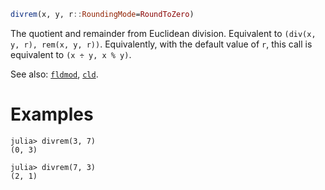 ```julia
divrem(x, y, r::RoundingMode=RoundToZero)
```

The quotient and remainder from Euclidean division. Equivalent to `(div(x, y, r), rem(x, y, r))`. Equivalently, with the default value of `r`, this call is equivalent to `(x ÷ y, x % y)`.

See also: [`fldmod`](@ref), [`cld`](@ref).

# Examples

```jldoctest
julia> divrem(3, 7)
(0, 3)

julia> divrem(7, 3)
(2, 1)
```
